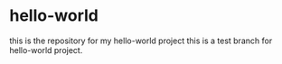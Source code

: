 # hello-world
this is the repository for my hello-world project
this is a test branch for hello-world project.
